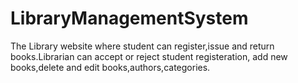# LibraryManagementSystem

The Library website where student can register,issue and return books.Librarian can accept or reject student registeration, add new books,delete and edit books,authors,categories.